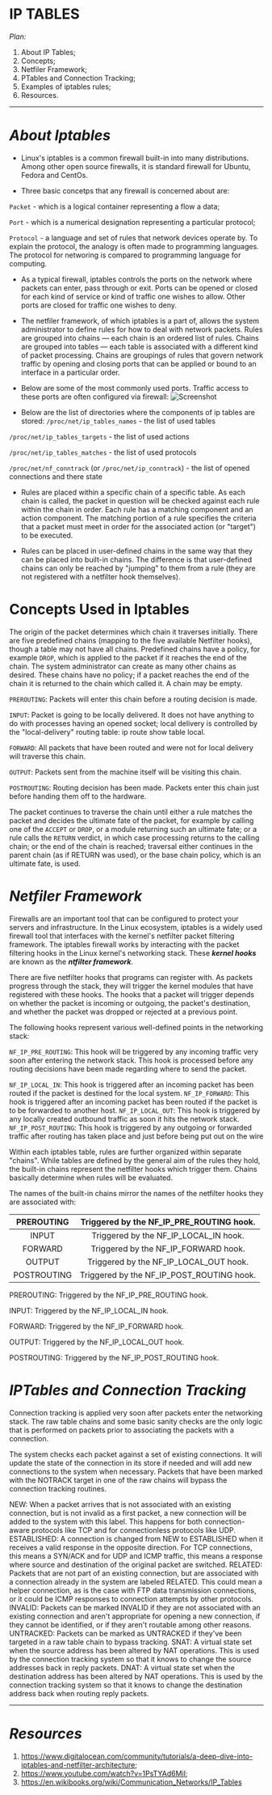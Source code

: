 

#  IP TABLES

*Plan:*

1. About IP Tables;
2. Concepts;
3. Netfiler Framework;
4. PTables and Connection Tracking;
5. Examples of iptables rules;
6. Resources.

-------
# ***About Iptables***

 - Linux's iptables is a common firewall built-in into many distributions. Among other open source firewalls, it is standard firewall for Ubuntu, Fedora and CentOs.

 - Three basic concetps that any firewall is concerned about are:


```Packet``` - which is a logical container representing a flow a data; 


```Port``` - which is a numerical designation representing a particular protocol;


```Protocol``` - a language and set of rules that network devices operate by. To explain the protocol, the analogy is often made to programming languages. The protocol for networing is compared to programming language for computing. 		

- As a typical firewall, iptables controls the ports on the network where packets can enter, pass through or exit. Ports can be opened or closed for each kind of service or kind of traffic one wishes to allow. Other ports are closed for traffic one wishes to deny.


- The netfiler framework, of which iptables is a part of, allows the system administrator to define rules for how to deal with network packets. Rules are grouped into chains — each chain is an ordered list of rules. Chains are grouped into tables — each table is associated with a different kind of packet processing. Chains are groupings of rules that govern network traffic by opening and closing ports that can be applied or bound to an interface in a particular order.

 - Below are some of the most commonly used ports. Traffic access to these ports are often configured via firewall: ![Screenshot](https://github.com/irynadiudiuk/Linux_Fundamentals/blob/master/Firewall_Management/some.png)


 - Below are the list of directories where the components of ip tables are stored:
```/proc/net/ip_tables_names``` - the list of used tables


```/proc/net/ip_tables_targets``` - the list of used actions


```/proc/net/ip_tables_matches``` - the list of used protocols


```/proc/net/nf_conntrack``` (or ```/proc/net/ip_conntrack```) - the list of opened connections and there state



- Rules are placed within a specific chain of a specific table. As each chain is called, the packet in question will be checked against each rule within the chain in order. Each rule has a matching component and an action component. The matching portion of a rule specifies the criteria that a packet must meet in order for the associated action (or "target") to be executed.

- Rules can be placed in user-defined chains in the same way that they can be placed into built-in chains. The difference is that user-defined chains can only be reached by "jumping" to them from a rule (they are not registered with a netfilter hook themselves).


# Concepts Used in Iptables

The origin of the packet determines which chain it traverses initially. 
There are five predefined chains (mapping to the five available Netfilter hooks), though a table may not have all chains. Predefined chains have a policy, for example ```DROP```, which is applied to the packet if it reaches the end of the chain. The system administrator can create as many other chains as desired. These chains have no policy; if a packet reaches the end of the chain it is returned to the chain which called it. A chain may be empty.


```PREROUTING```: Packets will enter this chain before a routing decision is made.


```INPUT```: Packet is going to be locally delivered. It does not have anything to do with processes having an opened socket; local delivery is controlled by the "local-delivery" routing table: ip route show table local.


```FORWARD```: All packets that have been routed and were not for local delivery will traverse this chain.


```OUTPUT```: Packets sent from the machine itself will be visiting this chain.


```POSTROUTING```: Routing decision has been made. Packets enter this chain just before handing them off to the hardware.


The packet continues to traverse the chain until either a rule matches the packet and decides the ultimate fate of the packet, for example by calling one of the ```ACCEPT``` or ```DROP```, or a module returning such an ultimate fate; or
a rule calls the ```RETURN``` verdict, in which case processing returns to the calling chain; or
the end of the chain is reached; traversal either continues in the parent chain (as if RETURN was used), or the base chain policy, which is an ultimate fate, is used.



# ***Netfiler Framework***


Firewalls are an important tool that can be configured to protect your servers and infrastructure.
In the Linux ecosystem, iptables is a widely used firewall tool that interfaces with the kernel's netfilter packet filtering framework. 
The iptables firewall works by interacting with the packet filtering hooks in the Linux kernel's networking stack. 
These ***kernel hooks*** are known as the ***ntfilter framework***.

There are five netfilter hooks that programs can register with. As packets progress through the stack, they will trigger the kernel modules that have registered with these hooks. The hooks that a packet will trigger depends on whether the packet is incoming or outgoing, the packet's destination, and whether the packet was dropped or rejected at a previous point.

The following hooks represent various well-defined points in the networking stack:

```NF_IP_PRE_ROUTING```: This hook will be triggered by any incoming traffic very soon after entering the network stack. This hook is processed before any routing decisions have been made regarding where to send the packet.

```NF_IP_LOCAL_IN```: This hook is triggered after an incoming packet has been routed if the packet is destined for the local system.
```NF_IP_FORWARD```: This hook is triggered after an incoming packet has been routed if the packet is to be forwarded to another host.
```NF_IP_LOCAL_OUT```: This hook is triggered by any locally created outbound traffic as soon it hits the network stack.
```NF_IP_POST_ROUTING```: This hook is triggered by any outgoing or forwarded traffic after routing has taken place and just before being put out on the wire

Within each iptables table, rules are further organized within separate "chains". While tables are defined by the general aim of the rules they hold, the built-in chains represent the netfilter hooks which trigger them. Chains basically determine when rules will be evaluated.

The names of the built-in chains mirror the names of the netfilter hooks they are associated with:


| PREROUTING   | Triggered by the NF_IP_PRE_ROUTING hook. | 
| :-----------:| :--------------------------------------: |  
| INPUT        | Triggered by the NF_IP_LOCAL_IN hook.    | 
| FORWARD      | Triggered by the NF_IP_FORWARD hook.     | 
| OUTPUT       | Triggered by the NF_IP_LOCAL_OUT hook.   | 
|POSTROUTING   | Triggered by the NF_IP_POST_ROUTING hook.|




PREROUTING: Triggered by the NF_IP_PRE_ROUTING hook.

INPUT: Triggered by the NF_IP_LOCAL_IN hook.

FORWARD: Triggered by the NF_IP_FORWARD hook.

OUTPUT: Triggered by the NF_IP_LOCAL_OUT hook.

POSTROUTING: Triggered by the NF_IP_POST_ROUTING hook.

# ***IPTables and Connection Tracking***

Connection tracking is applied very soon after packets enter the networking stack. The raw table chains and some basic sanity checks are the only logic that is performed on packets prior to associating the packets with a connection.

The system checks each packet against a set of existing connections. It will update the state of the connection in its store if needed and will add new connections to the system when necessary. Packets that have been marked with the NOTRACK target in one of the raw chains will bypass the connection tracking routines.


NEW: When a packet arrives that is not associated with an existing connection, but is not invalid as a first packet, a new connection will be added to the system with this label. This happens for both connection-aware protocols like TCP and for connectionless protocols like UDP.
ESTABLISHED: A connection is changed from NEW to ESTABLISHED when it receives a valid response in the opposite direction. For TCP connections, this means a SYN/ACK and for UDP and ICMP traffic, this means a response where source and destination of the original packet are switched.
RELATED: Packets that are not part of an existing connection, but are associated with a connection already in the system are labeled RELATED. This could mean a helper connection, as is the case with FTP data transmission connections, or it could be ICMP responses to connection attempts by other protocols.
INVALID: Packets can be marked INVALID if they are not associated with an existing connection and aren't appropriate for opening a new connection, if they cannot be identified, or if they aren't routable among other reasons.
UNTRACKED: Packets can be marked as UNTRACKED if they've been targeted in a raw table chain to bypass tracking.
SNAT: A virtual state set when the source address has been altered by NAT operations. This is used by the connection tracking system so that it knows to change the source addresses back in reply packets.
DNAT: A virtual state set when the destination address has been altered by NAT operations. This is used by the connection tracking system so that it knows to change the destination address back when routing reply packets.



____________________________________________
 
 # ***Resources***
 
1. https://www.digitalocean.com/community/tutorials/a-deep-dive-into-iptables-and-netfilter-architecture;
2. https://www.youtube.com/watch?v=1PsTYAd6MiI;
3. https://en.wikibooks.org/wiki/Communication_Networks/IP_Tables
